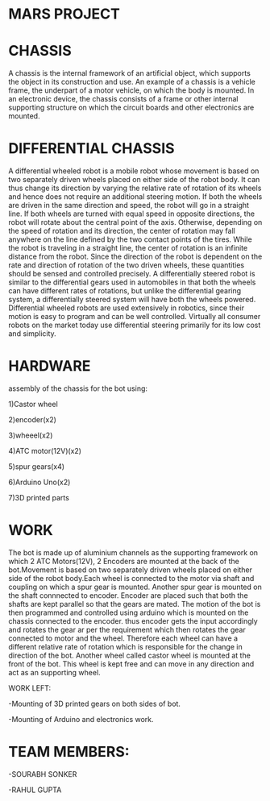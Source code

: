 # MARS PROJECT
# CHASSIS
A chassis is the internal framework of an artificial object, which supports the object in its construction and use. An example of a chassis is a vehicle frame, the underpart of a motor vehicle, on which the body is mounted.
In an electronic device, the chassis consists of a frame or other internal supporting structure on which the circuit boards and other electronics are mounted.
# DIFFERENTIAL CHASSIS
A differential wheeled robot is a mobile robot whose movement is based on two separately driven wheels placed on either side of the robot body. It can thus change its direction by varying the relative rate of rotation of its wheels and hence does not require an additional steering motion.
If both the wheels are driven in the same direction and speed, the robot will go in a straight line. If both wheels are turned with equal speed in opposite directions, the robot will rotate about the central point of the axis. Otherwise, depending on the speed of rotation and its direction, the center of rotation may fall anywhere on the line defined by the two contact points of the tires. While the robot is traveling in a straight line, the center of rotation is an infinite distance from the robot. Since the direction of the robot is dependent on the rate and direction of rotation of the two driven wheels, these quantities should be sensed and controlled precisely.
A differentially steered robot is similar to the differential gears used in automobiles in that both the wheels can have different rates of rotations, but unlike the differential gearing system, a differentially steered system will have both the wheels powered. Differential wheeled robots are used extensively in robotics, since their motion is easy to program and can be well controlled. Virtually all consumer robots on the market today use differential steering primarily for its low cost and simplicity.

# HARDWARE
assembly of the chassis for the bot using:

1)Castor wheel

2)encoder(x2)

3)wheeel(x2)

4)ATC motor(12V)(x2)

5)spur gears(x4)

6)Arduino Uno(x2)

7)3D printed parts
# WORK
The bot is made up of aluminium channels as the supporting framework on which 2 ATC Motors(12V), 2 Encoders are mounted at the back of the bot.Movement is based on two separately driven wheels placed on either side of the robot body.Each wheel is connected to the motor via shaft and coupling on which a spur gear is mounted. Another spur gear is mounted on the shaft connnected to encoder. Encoder are placed such that both the shafts are kept parallel so that the gears are mated.
The motion of the bot is then programmed and controlled using arduino which is mounted on the chassis connected to the encoder. thus encoder gets the input accordingly and rotates the gear ar per the requirement which then rotates the gear connected to motor and the wheel. Therefore each wheel can have a different relative rate of rotation which is responsible for the change in direction of the bot.
Another wheel called castor wheel is mounted at the front of the bot. This wheel is kept free and can move in any direction and act as an supporting wheel. 

WORK LEFT:

-Mounting of 3D printed gears on both sides of bot.

-Mounting of Arduino and electronics work.
# TEAM MEMBERS:

-SOURABH SONKER

-RAHUL GUPTA
